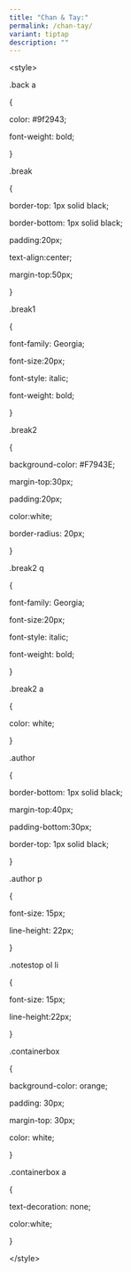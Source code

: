 ```yaml
---
title: "Chan & Tay:"
permalink: /chan-tay/
variant: tiptap
description: ""
---
```

<p>&lt;style&gt;</p>
<p></p>
<p>.back a</p>
<p>{</p>
<p>color: #9f2943;</p>
<p>font-weight: bold;</p>
<p>}</p>
<p>.break</p>
<p>{</p>
<p>border-top: 1px solid black;</p>
<p>border-bottom: 1px solid black;</p>
<p>padding:20px;</p>
<p>text-align:center;</p>
<p>margin-top:50px;</p>
<p>}</p>
<p></p>
<p>.break1</p>
<p>{</p>
<p>font-family: Georgia;</p>
<p>font-size:20px;</p>
<p>font-style: italic;</p>
<p>font-weight: bold;</p>
<p>}</p>
<p>.break2</p>
<p>{</p>
<p>background-color: #F7943E;</p>
<p>margin-top:30px;</p>
<p>padding:20px;</p>
<p>color:white;</p>
<p>border-radius: 20px;</p>
<p>}</p>
<p></p>
<p>.break2 q</p>
<p>{</p>
<p>font-family: Georgia;</p>
<p>font-size:20px;</p>
<p>font-style: italic;</p>
<p>font-weight: bold;</p>
<p>}</p>
<p></p>
<p>.break2 a</p>
<p>{</p>
<p>color: white;</p>
<p>}</p>
<p></p>
<p>.author</p>
<p>{</p>
<p>border-bottom: 1px solid black;</p>
<p>margin-top:40px;</p>
<p>padding-bottom:30px;</p>
<p>border-top: 1px solid black;</p>
<p>}</p>
<p></p>
<p>.author p</p>
<p>{</p>
<p>font-size: 15px;</p>
<p>line-height: 22px;</p>
<p>}</p>
<p></p>
<p>.notestop ol li</p>
<p>{</p>
<p>font-size: 15px;</p>
<p>line-height:22px;</p>
<p>}</p>
<p>.containerbox</p>
<p>{</p>
<p>background-color: orange;</p>
<p>padding: 30px;</p>
<p>margin-top: 30px;</p>
<p>color: white;</p>
<p>}</p>
<p></p>
<p>.containerbox a</p>
<p>{</p>
<p>text-decoration: none;</p>
<p>color:white;</p>
<p>}</p>
<p></p>
<p></p>
<p>&lt;/style&gt;</p>
<p></p>
<p></p>
<p></p>